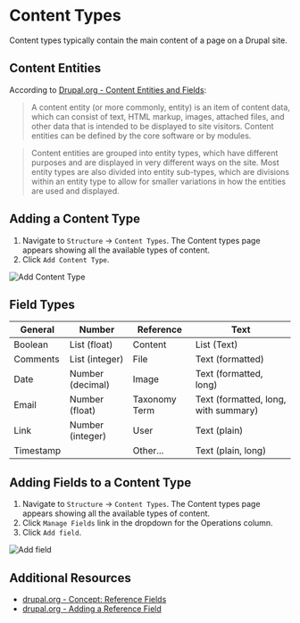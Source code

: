 # Content Types

Content types typically contain the main content of a page on a Drupal site.

## Content Entities

According to [Drupal.org - Content Entities and Fields](https://www.drupal.org/docs/user_guide/en/planning-data-types.html):

> A content entity (or more commonly, entity) is an item of content data, which can consist of text, HTML markup, images, attached files, and other data that is intended to be displayed to site visitors. Content entities can be defined by the core software or by modules.

> Content entities are grouped into entity types, which have different purposes and are displayed in very different ways on the site. Most entity types are also divided into entity sub-types, which are divisions within an entity type to allow for smaller variations in how the entities are used and displayed.

## Adding a Content Type

1. Navigate to `Structure` -> `Content Types`. The Content types page appears showing all the available types of content.
2. Click `Add Content Type`.

![Add Content Type](/images/adding-content-types.png "Add Content Type")

## Field Types

| General | Number | Reference | Text |
| ---- | ---- | ---- | ---- |
| Boolean | List (float) | Content | List (Text) |
| Comments | List (integer) | File | Text (formatted) |
| Date | Number (decimal) | Image | Text (formatted, long)|
| Email | Number (float) | Taxonomy Term | Text (formatted, long, with summary)|
| Link | Number (integer) | User | Text (plain)|
| Timestamp |  | Other... | Text (plain, long)|

## Adding Fields to a Content Type

1. Navigate to `Structure` -> `Content Types`. The Content types page appears showing all the available types of content.
2. Click `Manage Fields` link in the dropdown for the Operations column.
3. Click `Add field`.

![Add field](/images/add-field.png "Add field")

## Additional Resources
- [drupal.org - Concept: Reference Fields](https://www.drupal.org/docs/user_guide/en/structure-reference-fields.html)
- [drupal.org - Adding a Reference Field](https://www.drupal.org/docs/user_guide/en/structure-adding-reference.html)
